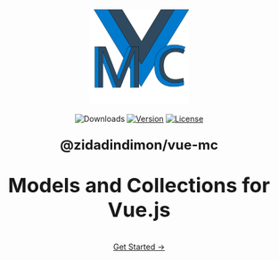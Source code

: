 <p align="center" style='margin-top: 250px'>
  <a href="https://github.com/BlackWolf94/VueMC" target="_blank">
    <img width="180" src="./mc.png" alt="logo">
  </a>
</p>

<p align="center">
  <img src="https://img.shields.io/npm/dm/@zidadindimon/vue-mc.svg" alt="Downloads">
  <a href="https://www.npmjs.com/package/@zidadindimon/vue-mc"><img src="https://img.shields.io/npm/v/@zidadindimon/vue-mc.svg" alt="Version"></a>
  <a href="https://github.com/BlackWolf94/VueMC/blob/master/LICENSE"><img src="https://img.shields.io/npm/l/@zidadindimon/vue-mc.svg" alt="License"></a>
</p>

<p align="center" style='font-size: 24px; font-weight: bold'>
    @zidadindimon/vue-mc
</p>

<p align="center" style='font-size: 36px; font-weight: bold'>
    Models and Collections for Vue.js
</p>

<p class="action" align="center">
    <a href="/guide" class="nav-link action-button"> Get Started → </a>
</p>

